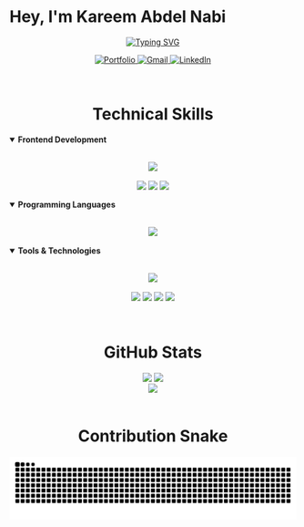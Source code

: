 # Hey, I'm Kareem Abdel Nabi
<p align="center">
  <a href="https://git.io/typing-svg">
    <img src="https://readme-typing-svg.demolab.com?font=Fira+Code&weight=600&size=32&duration=4000&pause=1000&color=00D9FF&center=true&vCenter=true&random=false&width=600&lines=Software+Engineer;Frontend+Engineer;Problem+Solver;Creative+Coder;" alt="Typing SVG" />
  </a>
</p>

<p align="center">
  <a href="https://kareem-abdelnabi.vercel.app/" target="_blank">
    <img src="https://img.shields.io/badge/Portfolio-FF5722?style=for-the-badge&logo=todoist&logoColor=white" alt="Portfolio" />
  </a>
  <a href="mailto:Kareem.abdelnabi.22@gmail.com">
    <img src="https://img.shields.io/badge/Gmail-D14836?style=for-the-badge&logo=gmail&logoColor=white" alt="Gmail" />
  </a>
  <a href="https://www.linkedin.com/in/k-abdelnabii" target="_blank">
    <img src="https://img.shields.io/badge/LinkedIn-0077B5?style=for-the-badge&logo=linkedin&logoColor=white" alt="LinkedIn" />
  </a>
</p>

<br />

<h1 align="center">Technical Skills</h1>

<details open>
<summary><b>Frontend Development</b></summary>
<br>
<p align="center">
  <img src="https://skillicons.dev/icons?i=html,css,js,ts,react,nextjs,bootstrap,tailwind" />
</p>
<p align="center">
  <img src="https://img.shields.io/badge/Three.js-black?style=for-the-badge&logo=three.js&logoColor=white" />
  <img src="https://img.shields.io/badge/WebGL-990000?style=for-the-badge&logo=webgl&logoColor=white" />
  <img src="https://img.shields.io/badge/Shadcn_UI-000000?style=for-the-badge&logo=shadcnui&logoColor=white" />
</p>
</details>

<details open>
<summary><b>Programming Languages</b></summary>
<br>
<p align="center">
  <img src="https://skillicons.dev/icons?i=cpp,c,java,python,php" />
</p>
</details>

<details open>
<summary><b>Tools & Technologies</b></summary>
<br>
<p align="center">
  <img src="https://skillicons.dev/icons?i=git,github,vscode,figma,blender" />
</p>
<p align="center">
  <img src="https://img.shields.io/badge/npm-CB3837?style=for-the-badge&logo=npm&logoColor=white" />
  <img src="https://img.shields.io/badge/Swagger-85EA2D?style=for-the-badge&logo=swagger&logoColor=black" />
  <img src="https://img.shields.io/badge/GitHub_Copilot-000000?style=for-the-badge&logo=githubcopilot&logoColor=white" />
  <img src="https://img.shields.io/badge/PyQt-41CD52?style=for-the-badge&logo=qt&logoColor=white" />
</p>
</details>

<br />

<h1 align="center">GitHub Stats</h1>

<div align="center">
  <img height="180em" src="https://github-readme-stats-eight-theta.vercel.app/api?username=karreemm&show_icons=true&theme=algolia&include_all_commits=true&count_private=true"/>
  <img height="180em" src="https://github-readme-stats-eight-theta.vercel.app/api/top-langs/?username=karreemm&layout=compact&langs_count=8&theme=algolia"/>
</div>

<div align="center">
  <img height="180em" src="https://github-readme-streak-stats.herokuapp.com/?user=karreemm&theme=algolia&date_format=M%20j%5B%2C%20Y%5D" />
</div>

<br />

<h1 align="center">Contribution Snake</h1>

<div align="center">
  <picture>
    <source media="(prefers-color-scheme: dark)" srcset="https://github.com/karreemm/karreemm/blob/output/github-contribution-grid-snake-dark.svg">
    <source media="(prefers-color-scheme: light)" srcset="https://github.com/karreemm/karreemm/blob/output/github-contribution-grid-snake.svg">
    <img alt="github contribution grid snake animation" src="https://github.com/karreemm/karreemm/blob/output/github-contribution-grid-snake.svg">
  </picture>
</div>
